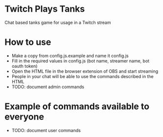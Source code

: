 # Twitch Plays Tanks
Chat based tanks game for usage in a Twitch stream

# How to use
- Make a copy from config.js.example and name it config.js
- Fill in the required values in config.js (bot name, streamer name, bot oauth token)
- Open the HTML file in the browser extension of OBS and start streaming
- People in your chat will be able to use the commands described in the HTML
- TODO: document admin commands

# Example of commands available to everyone
- TODO: document user commands
